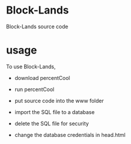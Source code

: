 # Block-Lands
Block-Lands source code

# usage
To use Block-Lands, 

- download percentCool

- run percentCool

- put source code into the www folder

- import the SQL file to a database

- delete the SQL file for security

- change the database credentials in head.html
